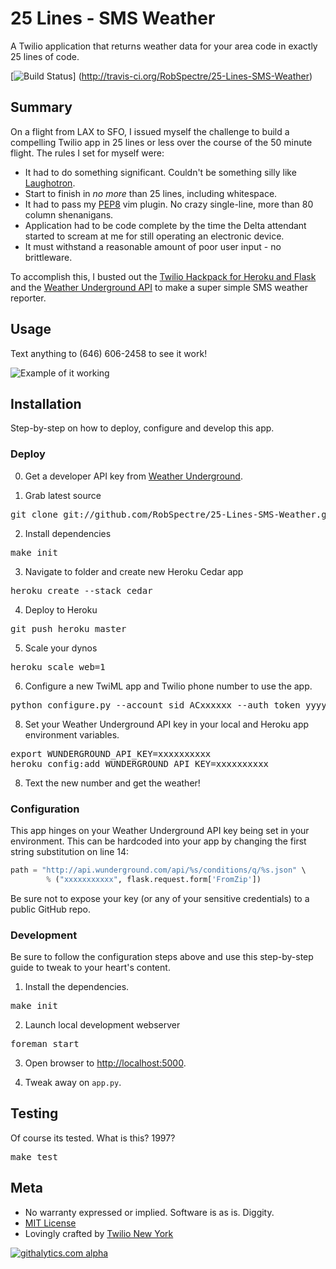 # 25 Lines - SMS Weather 

A Twilio application that returns weather data for your area code in exactly 25
lines of code.

[![Build
Status](https://secure.travis-ci.org/RobSpectre/25-Lines-SMS-Weather.png)]
(http://travis-ci.org/RobSpectre/25-Lines-SMS-Weather)


## Summary

On a flight from LAX to SFO, I issued myself the challenge to build a compelling
Twilio app in 25 lines or less over the course of the 50 minute flight.  The
rules I set for myself were:

* It had to do something significant.  Couldn't be something silly like
  [Laughotron](http://www.laughotron.com/).
* Start to finish in *no more* than 25 lines, including whitespace.
* It had to pass my [PEP8](http://www.python.org/dev/peps/pep-0008/) vim plugin.
  No crazy single-line, more than 80 column shenanigans.
* Application had to be code complete by the time the Delta attendant started to
  scream at me for still operating an electronic device.
* It must withstand a reasonable amount of poor user input - no brittleware.

To accomplish this, I busted out the [Twilio Hackpack for Heroku and
Flask](https://github.com/RobSpectre/Twilio-Hackpack-for-Heroku-and-Flask) and
the [Weather Underground API](http://www.wunderground.com/weather/api/)
to make a super simple SMS weather reporter. 


## Usage

Text anything to (646) 606-2458 to see it work!

![Example of it
working](https://raw.github.com/RobSpectre/25-Lines-SMS-Weather/master/images/usage.png)


## Installation

Step-by-step on how to deploy, configure and develop this app.

### Deploy 

0) Get a developer API key from [Weather
Underground](http://www.wunderground.com/weather/api/).

1) Grab latest source
<pre>
git clone git://github.com/RobSpectre/25-Lines-SMS-Weather.git 
</pre>

2) Install dependencies
<pre>
make init
</pre>

3) Navigate to folder and create new Heroku Cedar app
<pre>
heroku create --stack cedar
</pre>

4) Deploy to Heroku
<pre>
git push heroku master
</pre>

5) Scale your dynos
<pre>
heroku scale web=1
</pre>

6) Configure a new TwiML app and Twilio phone number to use the app.
<pre>
python configure.py --account_sid ACxxxxxx --auth_token yyyyyyy -n -N
</pre>

8) Set your Weather Underground API key in your local and Heroku app environment
variables.
<pre>
export WUNDERGROUND_API_KEY=xxxxxxxxxx
heroku config:add WUNDERGROUND_API_KEY=xxxxxxxxxx
</pre>

8) Text the new number and get the weather!


### Configuration

This app hinges on your Weather Underground API key being set in your
environment.  This can be hardcoded into your app by changing the first string
substitution on line 14:

```python
path = "http://api.wunderground.com/api/%s/conditions/q/%s.json" \
        % ("xxxxxxxxxxx", flask.request.form['FromZip'])
```

Be sure not to expose your key (or any of your sensitive credentials) to a public GitHub repo.


### Development

Be sure to follow the configuration steps above and use this step-by-step guide to tweak to your heart's content.

1) Install the dependencies.
<pre>
make init
</pre>

2) Launch local development webserver
<pre>
foreman start
</pre>

3) Open browser to [http://localhost:5000](http://localhost:5000).

4) Tweak away on `app.py`.


## Testing

Of course its tested.  What is this? 1997?

<pre>
make test
</pre>



## Meta 

* No warranty expressed or implied.  Software is as is. Diggity.
* [MIT License](http://www.opensource.org/licenses/mit-license.html)
* Lovingly crafted by [Twilio New
 York](http://www.meetup.com/Twilio/New-York-NY/) 

[![githalytics.com
alpha](https://cruel-carlota.pagodabox.com/20e8a2e6e40a8df4a6db036953738711
"githalytics.com")](http://githalytics.com/RobSpectre/25-Lines-SMS-Weather)
